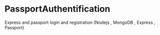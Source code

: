 # PassportAuthentification
Express and passport login and registration (Nodejs , MongoDB , Express , Passport)
